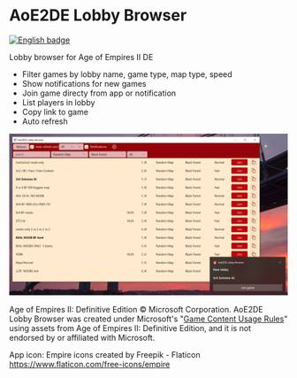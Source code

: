 # AoE2DE Lobby Browser

<a href='https://www.microsoft.com/en-us/p/aoe2de-lobby-browser/9NTQFS6RCXL8?cid=badgegithub'>
<img width='240' height='96'  src='https://get.microsoft.com/images/en-us%20dark.svg' 
alt='English badge'/></a>

Lobby browser for Age of Empires II DE
- Filter games by lobby name, game type, map type, speed
- Show notifications for new games
- Join game directy from app or notification
- List players in lobby
- Copy link to game
- Auto refresh

![alt text](https://github.com/tmk907/AoE2DELobbyBrowser/blob/master/files/screenshots/browser-with-notification.png "Browser")


Age of Empires II: Definitive Edition © Microsoft Corporation. AoE2DE Lobby Browser was created under Microsoft's &quot;[Game Content Usage Rules](https://www.xbox.com/en-US/developers/rules)&quot; using assets from Age of Empires II: Definitive Edition, and it is not endorsed by or affiliated with Microsoft.

App icon: Empire icons created by Freepik - Flaticon https://www.flaticon.com/free-icons/empire
